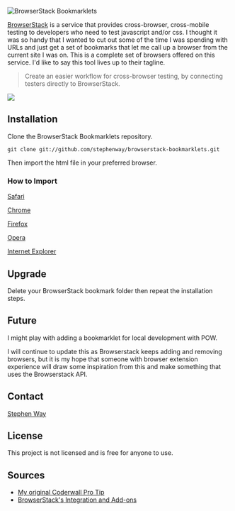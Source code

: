 ![BrowserStack Bookmarklets](http://i.imgur.com/8fGn2.png "BrowserStack Bookmarklets")

[BrowserStack](http://www.browserstack.com) is a service that provides cross-browser, cross-mobile testing to developers who need to test javascript and/or css. I thought it was so handy that I wanted to cut out some of the time I was spending with URLs and just get a set of bookmarks that let me call up a browser from the current site I was on. This is a complete set of browsers offered on this service. I'd like to say this tool lives up to their tagline.

> Create an easier workflow for cross-browser testing, by connecting testers directly to BrowserStack.

![](http://i.imgur.com/eDNYy.png)

## Installation

Clone the BrowserStack Bookmarklets repository.

```
git clone git://github.com/stephenway/browserstack-bookmarklets.git
```

Then import the html file in your preferred browser.

### How to Import

[Safari](http://support.apple.com/kb/PH4969)

[Chrome](http://support.google.com/chrome/bin/answer.py?hl=en&answer=96816)

[Firefox](http://support.mozilla.org/en-US/kb/import-bookmarks-html)

[Opera](http://www.opera.com/support/kb/view/475/)

[Internet Explorer](http://support.microsoft.com/kb/2525573)


## Upgrade

Delete your BrowserStack bookmark folder then repeat the installation steps.

## Future

I might play with adding a bookmarklet for local development with POW.

I will continue to update this as Browserstack keeps adding and removing browsers, but it is my hope that someone with browser extension experience will draw some inspiration from this and make something that uses the Browserstack API.

## Contact

[Stephen Way](http://github.com/stephenway)

## License

This project is not licensed and is free for anyone to use.

## Sources

- [My original Coderwall Pro Tip](http://coderwall.com/p/colvxq?i=2&p=1&q=&t%5B%5D=%21%21mine&t%5B%5D=%21%21bookmarks)
- [BrowserStack's Integration and Add-ons](http://www.browserstack.com/integrations)
